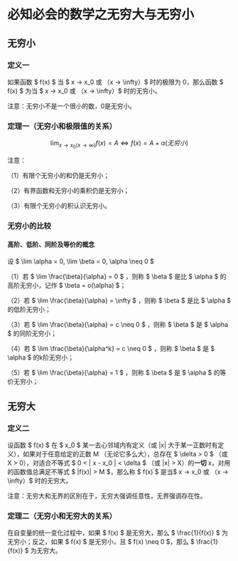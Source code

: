 # 必知必会的数学之无穷大与无穷小

## 无穷小

### 定义一

如果函数 $ f(x) $ 当 $ x → x_0 或 （x → \infty）$ 时的极限为 0，那么函数 $ f(x) $ 为当 $ x → x_0 或 （x → \infty）$ 时的无穷小。

注意：无穷小不是一个很小的数，0是无穷小。

### 定理一（无穷小和极限值的关系）

$$ \lim_{x → x_0 (x → \infty)} f(x) = A \Longleftrightarrow f(x) = A + \alpha (无穷小) $$

注意：

（1）有限个无穷小的和仍是无穷小；

（2）有界函数和无穷小的乘积仍是无穷小；

（3）有限个无穷小的积认识无穷小。

### 无穷小的比较

#### 高阶、低阶、同阶及等价的概念

设 $ \lim \alpha = 0, \lim \beta = 0, \alpha \neq 0 $

（1）若 $ \lim \frac{\beta}{\alpha} = 0 $ ，则称 $ \beta $ 是比 $ \alpha $ 的高阶无穷小，记作 $ \beta = o(\alpha) $；

（2）若 $ \lim \frac{\beta}{\alpha} = \infty $ ，则称 $ \beta $ 是比 $ \alpha $ 的低阶无穷小；

（3）若 $ \lim \frac{\beta}{\alpha} = c \neq 0 $ ，则称 $ \beta $ 是 $ \alpha $ 的同阶无穷小；

（4）若 $ \lim \frac{\beta}{\alpha^k} = c \neq 0 $ ，则称 $ \beta $ 是 $ \alpha $ 的k阶无穷小；

（5）若 $ \lim \frac{\beta}{\alpha} = 1 $ ，则称 $ \beta $ 是 $ \alpha $ 的等价无穷小；

## 无穷大

### 定义二

设函数 $ f(x) $ 在 $ x_0 $ 某一去心邻域内有定义（或 |x| 大于某一正数时有定义），如果对于任意给定的正数 M （无论它多么大），总存在 $ \delta > 0 $ （或 X > 0），对适合不等式 $ 0 < | x - x_0 | < \delta $ （或 |x| > X）的**一切** x，对用的函数值总满足不等式 $ |f(x)| > M $，那么称 $ f(x) $ 是当$ x → x_0 或 （x → \infty）$ 时的无穷大。

注意：无穷大和无界的区别在于，无穷大强调任意性，无界强调存在性。

### 定理二（无穷小和无穷大的关系）

在自变量的统一变化过程中，如果 $ f(x) $ 是无穷大，那么  $ \frac{1}{f(x)} $ 为无穷小；反之，如果 $ f(x) $ 是无穷小，且 $ f(x) \neq 0 $，那么  $ \frac{1}{f(x)} $ 为无穷大。
